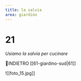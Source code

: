 ```yaml
---
title: la salvia
area: giardino
---
```

# 21
_Usiamo la salvia per cucinare_

👣INDIETRO [[61-giardino-sud|61]]

![[foto_15.jpg]]